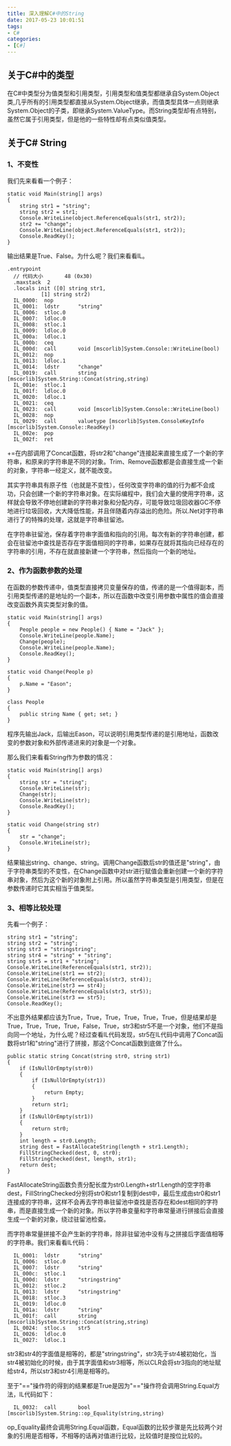 ```yaml
---
title: 深入理解C#中的String
date: 2017-05-23 10:01:51
tags: 
- C#
categories: 
- [C#]
---
```


## 关于C#中的类型
在C#中类型分为值类型和引用类型，引用类型和值类型都继承自System.Object类,几乎所有的引用类型都直接从System.Object继承，而值类型具体一点则继承System.Object的子类，即继承System.ValueType。而String类型却有点特别，虽然它属于引用类型，但是他的一些特性却有点类似值类型。

## 关于C# String
### 1、不变性
我们先来看看一个例子：
```
static void Main(string[] args)
{
    string str1 = "string";
    string str2 = str1;
    Console.WriteLine(object.ReferenceEquals(str1, str2));
    str2 += "change";
    Console.WriteLine(object.ReferenceEquals(str1, str2));
    Console.ReadKey();
}
```

输出结果是True、False。为什么呢？我们来看看IL。

<!--more-->

```
.entrypoint
  // 代码大小       48 (0x30)
  .maxstack  2
  .locals init ([0] string str1,
           [1] string str2)
  IL_0000:  nop
  IL_0001:  ldstr      "string"
  IL_0006:  stloc.0
  IL_0007:  ldloc.0
  IL_0008:  stloc.1
  IL_0009:  ldloc.0
  IL_000a:  ldloc.1
  IL_000b:  ceq
  IL_000d:  call       void [mscorlib]System.Console::WriteLine(bool)
  IL_0012:  nop
  IL_0013:  ldloc.1
  IL_0014:  ldstr      "change"
  IL_0019:  call       string [mscorlib]System.String::Concat(string,string) 
  IL_001e:  stloc.1
  IL_001f:  ldloc.0
  IL_0020:  ldloc.1
  IL_0021:  ceq
  IL_0023:  call       void [mscorlib]System.Console::WriteLine(bool)
  IL_0028:  nop
  IL_0029:  call       valuetype [mscorlib]System.ConsoleKeyInfo [mscorlib]System.Console::ReadKey()
  IL_002e:  pop
  IL_002f:  ret

```

+=在内部调用了Concat函数，将str2和"change"连接起来直接生成了一个新的字符串，和原来的字符串是不同的对象。Trim、Remove函数都是会直接生成一个新的对象，字符串一经定义，就不能改变。

其实字符串具有原子性（也就是不变性），任何改变字符串的值的行为都不会成功，只会创建一个新的字符串对象。在实际编程中，我们会大量的使用字符串，这样就会导致不停地创建新的字符串对象和分配内存，可能导致垃圾回收器GC不停地进行垃圾回收，大大降低性能，并且伴随着内存溢出的危险。所以.Net对字符串进行了的特殊的处理，这就是字符串驻留池。

在字符串驻留池，保存着字符串字面值和指向的引用。每次有新的字符串创建，都会在驻留池中查找是否存在字面值相同的字符串，如果存在就将其指向已经存在的字符串的引用，不存在就直接新建一个字符串，然后指向一个新的地址。

### 2、作为函数参数的处理
在函数的参数传递中，值类型直接拷贝变量保存的值，传递的是一个值得副本，而引用类型传递的是地址的一个副本，所以在函数中改变引用参数中属性的值会直接改变函数外真实类型对象的值。
```
static void Main(string[] args)
{
    People people = new People() { Name = "Jack" };
    Console.WriteLine(people.Name);
    Change(people);
    Console.WriteLine(people.Name);
    Console.ReadKey();
}

static void Change(People p)
{
    p.Name = "Eason";
}

class People
{
    public string Name { get; set; }
}
```

程序先输出Jack，后输出Eason，可以说明引用类型传递的是引用地址，函数改变的参数对象和外部传递进来的对象是一个对象。

那么我们来看看String作为参数的情况：
```
static void Main(string[] args)
{
    string str = "string";
    Console.WriteLine(str);
    Change(str);
    Console.WriteLine(str);
    Console.ReadKey();
}

static void Change(string str)
{
    str = "change";
    Console.WriteLine(str);
}
```

结果输出string、change、string。调用Change函数后str的值还是"string"，由于字符串类型的不变性，在Change函数中对str进行赋值会重新创建一个新的字符串对象，然后为这个新的对象附上引用。所以虽然字符串类型是引用类型，但是在参数传递时它其实相当于值类型。

### 3、相等比较处理
先看一个例子：
```
string str1 = "string";
string str2 = "string";
string str3 = "stringstring";
string str4 = "string" + "string";
string str5 = str1 + "string";
Console.WriteLine(ReferenceEquals(str1, str2));
Console.WriteLine(str1 == str2);
Console.WriteLine(ReferenceEquals(str3, str4));
Console.WriteLine(str3 == str4);
Console.WriteLine(ReferenceEquals(str3, str5));
Console.WriteLine(str3 == str5);
Console.ReadKey();
```

不出意外结果都应该为True，True，True，True，True，True，但是结果却是True，True，True，True，False，True，str3和str5不是一个对象，他们不是指向同一个地址，为什么呢？经过查看IL代码发现，str5在IL代码中调用了Concat函数将str1和"string"进行了拼接，那这个Concat函数到底做了什么。
```
public static string Concat(string str0, string str1)
{
    if (IsNullOrEmpty(str0))
    {
        if (IsNullOrEmpty(str1))
        {
            return Empty;
        }
        return str1;
    }
    if (IsNullOrEmpty(str1))
    {
        return str0;
    }
    int length = str0.Length;
    string dest = FastAllocateString(length + str1.Length);
    FillStringChecked(dest, 0, str0);
    FillStringChecked(dest, length, str1);
    return dest;
}
```

FastAllocateString函数负责分配长度为str0.Length+str1.Length的空字符串dest，FillStringChecked分别将str0和str1复制到dest中，最后生成由str0和str1连接成的字符串，这样不会再去字符串驻留池中查找是否存在和dest相同的字符串，而是直接生成一个新的对象。所以字符串变量和字符串常量进行拼接后会直接生成一个新的对象，绕过驻留池检查。

而字符串常量拼接不会产生新的字符串，除非驻留池中没有与之拼接后字面值相等的字符串。我们来看看IL代码：
```
  IL_0001:  ldstr      "string"
  IL_0006:  stloc.0
  IL_0007:  ldstr      "string"
  IL_000c:  stloc.1
  IL_000d:  ldstr      "stringstring"
  IL_0012:  stloc.2
  IL_0013:  ldstr      "stringstring"
  IL_0018:  stloc.3
  IL_0019:  ldloc.0
  IL_001a:  ldstr      "string"
  IL_001f:  call       string [mscorlib]System.String::Concat(string,string)
  IL_0024:  stloc.s    str5
  IL_0026:  ldloc.0
  IL_0027:  ldloc.1
```

str3和str4的字面值是相等的，都是"stringstring"，str3先于str4被初始化，当str4被初始化的时候，由于其字面值和str3相等，所以CLR会将str3指向的地址赋给str4，所以str3和str4引用是相等的。

至于"=="操作符的得到的结果都是True是因为"=="操作符会调用String.Equal方法，IL代码如下：
```
  IL_0032:  call       bool [mscorlib]System.String::op_Equality(string,string)
```
op_Equality最终会调用String.Equal函数，Equal函数的比较步骤是先比较两个对象的引用是否相等，不相等的话再对值进行比较，比较值时是按位比较的。
